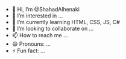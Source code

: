 - 👋 Hi, I’m @ShahadAlhenaki
- 👀 I’m interested in ...
- 🌱 I’m currently learning HTML, CSS, JS, C# 
- 💞️ I’m looking to collaborate on ...
- 📫 How to reach me ...
- 😄 Pronouns: ...
- ⚡ Fun fact: ...

<!---
ShahadAlhenaki/ShahadAlhenaki is a ✨ special ✨ repository because its `README.md` (this file) appears on your GitHub profile.
You can click the Preview link to take a look at your changes.
--->
